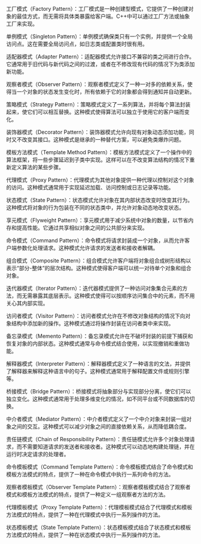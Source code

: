 工厂模式（Factory Pattern）：工厂模式是一种创建型模式，它提供了一种创建对象的最佳方式，而无需将具体类暴露给客户端。C++中可以通过工厂方法或抽象工厂来实现。

单例模式（Singleton Pattern）：单例模式确保类只有一个实例，并提供一个全局访问点。这在需要全局访问点，如日志类或配置类时很有用。

适配器模式（Adapter Pattern）：适配器模式允许接口不兼容的类之间进行合作。它通常用于旧代码与新代码之间的过渡，或者在不修改现有代码的情况下为类添加新功能。

观察者模式（Observer Pattern）：观察者模式定义了一种一对多的依赖关系，使得当一个对象的状态发生变化时，所有依赖于它的对象都会得到通知并自动更新。

策略模式（Strategy Pattern）：策略模式定义了一系列算法，并将每个算法封装起来，使它们可以相互替换。这种模式使得算法可以独立于使用它的客户端而变化。

装饰器模式（Decorator Pattern）：装饰器模式允许向现有对象动态添加功能，同时又不改变其接口。这种模式是继承的一种替代方案，可以避免类爆炸问题。

模板方法模式（Template Method Pattern）：模板方法模式定义了一个操作中的算法框架，将一些步骤延迟到子类中实现。这样可以在不改变算法结构的情况下重新定义算法的某些步骤。

代理模式（Proxy Pattern）：代理模式为其他对象提供一种代理以控制对这个对象的访问。这种模式通常用于实现延迟加载、访问控制或日志记录等功能。

状态模式（State Pattern）：状态模式允许对象在其内部状态改变时改变其行为。这种模式将对象的行为包装在不同的状态类中，并允许对象动态地改变状态。

享元模式（Flyweight Pattern）：享元模式用于减少系统中对象的数量，以节省内存和提高性能。它通过共享相似对象之间的公共部分来实现。

命令模式（Command Pattern）：命令模式将请求封装成一个对象，从而允许客户端参数化处理请求。这种模式允许请求的发送者和接收者解耦。

组合模式（Composite Pattern）：组合模式允许客户端将对象组合成树形结构以表示“部分-整体”的层次结构。这种模式使得客户端可以统一对待单个对象和组合对象。

迭代器模式（Iterator Pattern）：迭代器模式提供了一种访问对象集合元素的方法，而无需暴露其底层表示。这种模式使得可以按顺序访问集合中的元素，而不用关心其内部实现。

访问者模式（Visitor Pattern）：访问者模式允许在不修改对象结构的情况下向对象结构中添加新的操作。这种模式通过将操作封装在访问者类中来实现。

备忘录模式（Memento Pattern）：备忘录模式允许在不破坏封装的前提下捕获和恢复对象的内部状态。这种模式通常与命令模式结合使用，以实现撤销和重做功能。

解释器模式（Interpreter Pattern）：解释器模式定义了一种语言的文法，并提供了解释器来解释这种语言中的句子。这种模式通常用于解释配置文件或规则引擎等。

桥接模式（Bridge Pattern）：桥接模式将抽象部分与实现部分分离，使它们可以独立变化。这种模式通常用于处理多维变化的情况，如不同平台或不同数据库的切换。

中介者模式（Mediator Pattern）：中介者模式定义了一个中介对象来封装一组对象之间的交互。这种模式可以减少对象之间的直接依赖关系，从而降低耦合度。

责任链模式（Chain of Responsibility Pattern）：责任链模式允许多个对象处理请求，而不需要知道请求的发送者和接收者。这种模式可以动态地构建处理链，并在运行时决定请求的处理者。

命令模板模式（Command Template Pattern）：命令模板模式结合了命令模式和模板方法模式的特点，提供了一种在命令模式中执行一系列命令的方法。

观察者模板模式（Observer Template Pattern）：观察者模板模式结合了观察者模式和模板方法模式的特点，提供了一种定义一组观察者方法的方法。

代理模板模式（Proxy Template Pattern）：代理模板模式结合了代理模式和模板方法模式的特点，提供了一种在代理模式中执行一系列操作的方法。

状态模板模式（State Template Pattern）：状态模板模式结合了状态模式和模板方法模式的特点，提供了一种在状态模式中执行一系列操作的方法。